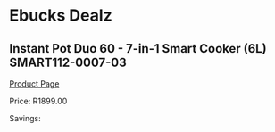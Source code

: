 
# Ebucks Dealz
## Instant Pot Duo 60 - 7-in-1 Smart Cooker (6L) SMART112-0007-03
[Product Page](https://www.ebucks.com/web/shop/productSelected.do?prodId=1165767367&catId=704983235)

Price: R1899.00

Savings: 


	